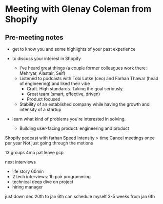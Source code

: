 # Meeting with Glenay Coleman from Shopify

## Pre-meeting notes

- get to know you and some highlights of your past experience

- to discuss your interest in Shopify
    - I've heard great things (a couple former colleagues work there: Mehryar, Alastair, Seif)
    - Listened to podcasts with Tobi Lutke (ceo) and Farhan Thawar (head of engineering) and liked their vibe
        - Craft. High standards. Taking the goal seriously.
        - Great team (smart, effective, driven)
        - Product focused
    - Stability of an established company while having the growth and intensity of a startup

- learn what kind of problems you're interested in solving.
    - Building user-facing product: engineering and product


Shopify podcast with farhan
Speed
Intensity > time
Cancel meetings once per year
Not just going through the motions


13 groups
4mo pat leave
gcp

next interviews
- life story 60min
- 2 tech interviews: 1h pair programming
- technical deep dive on project
- hiring manager

just down dec 20th to jan 6th
can schedule myself
3-5 weeks from jan 6th
